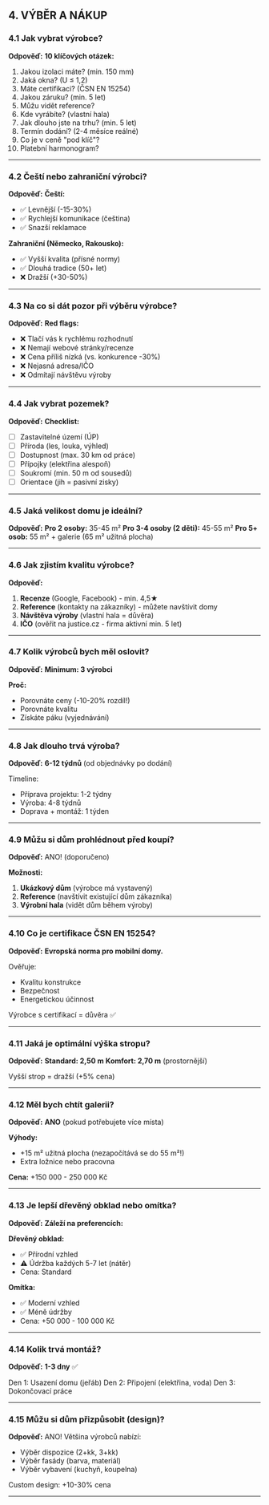 ## 4. VÝBĚR A NÁKUP

### 4.1 Jak vybrat výrobce?

**Odpověď:**
**10 klíčových otázek:**
1. Jakou izolaci máte? (min. 150 mm)
2. Jaká okna? (U ≤ 1,2)
3. Máte certifikaci? (ČSN EN 15254)
4. Jakou záruku? (min. 5 let)
5. Můžu vidět reference?
6. Kde vyrábíte? (vlastní hala)
7. Jak dlouho jste na trhu? (min. 5 let)
8. Termín dodání? (2-4 měsíce reálné)
9. Co je v ceně "pod klíč"?
10. Platební harmonogram?

---

### 4.2 Čeští nebo zahraniční výrobci?

**Odpověď:**
**Čeští:**
- ✅ Levnější (-15-30%)
- ✅ Rychlejší komunikace (čeština)
- ✅ Snazší reklamace

**Zahraniční (Německo, Rakousko):**
- ✅ Vyšší kvalita (přísné normy)
- ✅ Dlouhá tradice (50+ let)
- ❌ Dražší (+30-50%)

---

### 4.3 Na co si dát pozor při výběru výrobce?

**Odpověď:**
**Red flags:**
- ❌ Tlačí vás k rychlému rozhodnutí
- ❌ Nemají webové stránky/recenze
- ❌ Cena příliš nízká (vs. konkurence -30%)
- ❌ Nejasná adresa/IČO
- ❌ Odmítají návštěvu výroby

---

### 4.4 Jak vybrat pozemek?

**Odpověď:**
**Checklist:**
- [ ] Zastavitelné území (ÚP)
- [ ] Příroda (les, louka, výhled)
- [ ] Dostupnost (max. 30 km od práce)
- [ ] Přípojky (elektřina alespoň)
- [ ] Soukromí (min. 50 m od sousedů)
- [ ] Orientace (jih = pasivní zisky)

---

### 4.5 Jaká velikost domu je ideální?

**Odpověď:**
**Pro 2 osoby:** 35-45 m²
**Pro 3-4 osoby (2 děti):** 45-55 m²
**Pro 5+ osob:** 55 m² + galerie (65 m² užitná plocha)

---

### 4.6 Jak zjistím kvalitu výrobce?

**Odpověď:**
1. **Recenze** (Google, Facebook) - min. 4,5★
2. **Reference** (kontakty na zákazníky) - můžete navštívit domy
3. **Návštěva výroby** (vlastní hala = důvěra)
4. **IČO** (ověřit na justice.cz - firma aktivní min. 5 let)

---

### 4.7 Kolik výrobců bych měl oslovit?

**Odpověď:**
**Minimum: 3 výrobci**

**Proč:**
- Porovnáte ceny (-10-20% rozdíl!)
- Porovnáte kvalitu
- Získáte páku (vyjednávání)

---

### 4.8 Jak dlouho trvá výroba?

**Odpověď:**
**6-12 týdnů** (od objednávky po dodání)

Timeline:
- Příprava projektu: 1-2 týdny
- Výroba: 4-8 týdnů
- Doprava + montáž: 1 týden

---

### 4.9 Můžu si dům prohlédnout před koupí?

**Odpověď:**
ANO! (doporučeno)

**Možnosti:**
1. **Ukázkový dům** (výrobce má vystavený)
2. **Reference** (navštívit existující dům zákazníka)
3. **Výrobní hala** (vidět dům během výroby)

---

### 4.10 Co je certifikace ČSN EN 15254?

**Odpověď:**
**Evropská norma pro mobilní domy.**

Ověřuje:
- Kvalitu konstrukce
- Bezpečnost
- Energetickou účinnost

Výrobce s certifikací = důvěra ✅

---

### 4.11 Jaká je optimální výška stropu?

**Odpověď:**
**Standard: 2,50 m**
**Komfort: 2,70 m** (prostornější)

Vyšší strop = dražší (+5% cena)

---

### 4.12 Měl bych chtít galerii?

**Odpověď:**
**ANO** (pokud potřebujete více místa)

**Výhody:**
- +15 m² užitná plocha (nezapočítává se do 55 m²!)
- Extra ložnice nebo pracovna

**Cena:** +150 000 - 250 000 Kč

---

### 4.13 Je lepší dřevěný obklad nebo omítka?

**Odpověď:**
**Záleží na preferencích:**

**Dřevěný obklad:**
- ✅ Přírodní vzhled
- ⚠️ Údržba každých 5-7 let (nátěr)
- Cena: Standard

**Omítka:**
- ✅ Moderní vzhled
- ✅ Méně údržby
- Cena: +50 000 - 100 000 Kč

---

### 4.14 Kolik trvá montáž?

**Odpověď:**
**1-3 dny** ✅

Den 1: Usazení domu (jeřáb)
Den 2: Připojení (elektřina, voda)
Den 3: Dokončovací práce

---

### 4.15 Můžu si dům přizpůsobit (design)?

**Odpověď:**
ANO! Většina výrobců nabízí:
- Výběr dispozice (2+kk, 3+kk)
- Výběr fasády (barva, materiál)
- Výběr vybavení (kuchyň, koupelna)

Custom design: +10-30% cena

---
